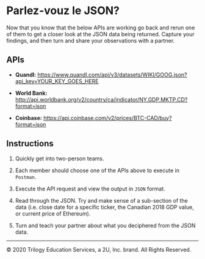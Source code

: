 # Parlez-vouz le JSON?

Now that you know that the below APIs are working go back and rerun one of them to get a closer look at the JSON data being returned. Capture your findings, and then turn and share your observations with a partner.

## APIs

* **Quandl:** <https://www.quandl.com/api/v3/datasets/WIKI/GOOG.json?api_key=YOUR_KEY_GOES_HERE>

* **World Bank:** <http://api.worldbank.org/v2/country/ca/indicator/NY.GDP.MKTP.CD?format=json>

* **Coinbase:** <https://api.coinbase.com/v2/prices/BTC-CAD/buy?format=json>

## Instructions

1. Quickly get into two-person teams.

2. Each member should choose one of the APIs above to execute in `Postman`.

3. Execute the API request and view the output in `JSON` format.

4. Read through the JSON. Try and make sense of a sub-section of the data (i.e. close date for a specific ticker, the Canadian 2018 GDP value, or current price of Ethereum).

5. Turn and teach your partner about what you deciphered from the JSON data.

---

© 2020 Trilogy Education Services, a 2U, Inc. brand. All Rights Reserved.
